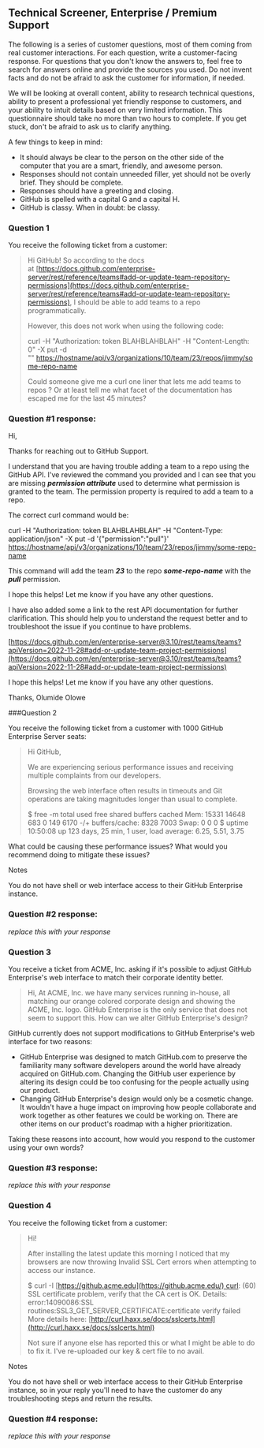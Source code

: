 ## Technical Screener, Enterprise / Premium Support

The following is a series of customer questions, most of them coming from real customer interactions. For each question, write a customer-facing response. For questions that you don't know the answers to, feel free to search for answers online and provide the sources you used. Do not invent facts and do not be afraid to ask the customer for information, if needed.

We will be looking at overall content, ability to research technical questions, ability to present a professional yet friendly response to customers, and your ability to intuit details based on very limited information. This questionnaire should take no more than two hours to complete. If you get stuck, don't be afraid to ask us to clarify anything.

A few things to keep in mind:

- It should always be clear to the person on the other side of the computer that you are a smart, friendly, and awesome person.
- Responses should not contain unneeded filler, yet should not be overly brief. They should be complete.
- Responses should have a greeting and closing.
- GitHub is spelled with a capital G and a capital H.
- GitHub is classy. When in doubt: be classy.

### Question 1

You receive the following ticket from a customer:

> Hi GitHub! So according to the docs at [https://docs.github.com/enterprise-server/rest/reference/teams#add-or-update-team-repository-permissions](https://docs.github.com/enterprise-server/rest/reference/teams#add-or-update-team-repository-permissions), I should be able to add teams to a repo programmatically.
> 
> However, this does not work when using the following code:
> 
> curl -H "Authorization: token BLAHBLAHBLAH" -H "Content-Length: 0" -X put -d "" [https://hostname/api/v3/organizations/10/team/23/repos/jimmy/some-repo-name](https://hostname/api/v3/organizations/10/team/23/repos/jimmy/some-repo-name)
> 
> Could someone give me a curl one liner that lets me add teams to repos ? Or at least tell me what facet of the documentation has escaped me for the last 45 minutes?

### Question #1 response:

Hi,

Thanks for reaching out to GitHub Support.

I understand that you are having trouble adding a team to a repo using the GitHub API. I've reviewed the command you provided and I can see that you are missing ***permission attribute*** used to determine what permission is granted to the team. The permission property is required to add a team to a repo.

The correct curl command would be:

curl -H "Authorization: token BLAHBLAHBLAH" -H "Content-Type: application/json" -X put -d '{"permission":"pull"}' [https://hostname/api/v3/organizations/10/team/23/repos/jimmy/some-repo-name](https://hostname/api/v3/organizations/10/team/23/repos/jimmy/some-repo-name)

This command will add the team ***23*** to the repo ***some-repo-name*** with the ***pull*** permission.

I hope this helps! Let me know if you have any other questions.

I have also added some a link to the rest API documentation for further clarification. This should help you to understand the request better and to troubleshoot the issue if you continue to have problems.

[https://docs.github.com/en/enterprise-server@3.10/rest/teams/teams?apiVersion=2022-11-28#add-or-update-team-project-permissions](https://docs.github.com/en/enterprise-server@3.10/rest/teams/teams?apiVersion=2022-11-28#add-or-update-team-project-permissions)

I hope this helps! Let me know if you have any other questions.

Thanks,
Olumide Olowe

###Question 2

You receive the following ticket from a customer with 1000 GitHub Enterprise Server seats:

> Hi GitHub,
> 
> We are experiencing serious performance issues and receiving multiple complaints from our developers.
> 
> Browsing the web interface often results in timeouts and Git operations are taking magnitudes longer than usual to complete.
> 
> $ free -m total used free shared buffers cached Mem: 15331 14648 683 0 149 6170 -/+ buffers/cache: 8328 7003 Swap: 0 0 0 $ uptime 10:50:08 up 123 days, 25 min, 1 user, load average: 6.25, 5.51, 3.75

What could be causing these performance issues? What would you recommend doing to mitigate these issues?

Notes

You do not have shell or web interface access to their GitHub Enterprise instance.

### Question #2 response:

_replace this with your response_

### Question 3

You receive a ticket from ACME, Inc. asking if it's possible to adjust GitHub Enterprise's web interface to match their corporate identity better.

> Hi, At ACME, Inc. we have many services running in-house, all matching our orange colored corporate design and showing the ACME, Inc. logo. GitHub Enterprise is the only service that does not seem to support this. How can we alter GitHub Enterprise's design?

GitHub currently does not support modifications to GitHub Enterprise's web interface for two reasons:

- GitHub Enterprise was designed to match GitHub.com to preserve the familiarity many software developers around the world have already acquired on GitHub.com. Changing the GitHub user experience by altering its design could be too confusing for the people actually using our product.
- Changing GitHub Enterprise's design would only be a cosmetic change. It wouldn't have a huge impact on improving how people collaborate and work together as other features we could be working on. There are other items on our product's roadmap with a higher prioritization.

Taking these reasons into account, how would you respond to the customer using your own words?

### Question #3 response:

_replace this with your response_

### Question 4

You receive the following ticket from a customer:

> Hi!
> 
> After installing the latest update this morning I noticed that my browsers are now throwing Invalid SSL Cert errors when attempting to access our instance.
> 
> $ curl -I [https://github.acme.edu](https://github.acme.edu/) curl: (60) SSL certificate problem, verify that the CA cert is OK. Details: error:14090086:SSL routines:SSL3_GET_SERVER_CERTIFICATE:certificate verify failed More details here: [http://curl.haxx.se/docs/sslcerts.html](http://curl.haxx.se/docs/sslcerts.html)
> 
> Not sure if anyone else has reported this or what I might be able to do to fix it. I've re-uploaded our key & cert file to no avail.

Notes

You do not have shell or web interface access to their GitHub Enterprise instance, so in your reply you'll need to have the customer do any troubleshooting steps and return the results.

### Question #4 response:

_replace this with your response_
